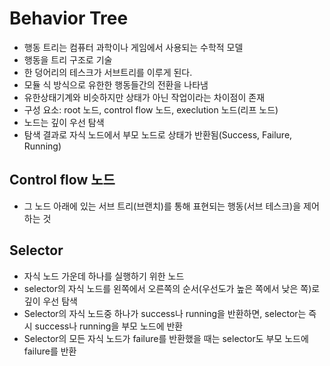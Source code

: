 Behavior Tree
======
- 행동 트리는 컴퓨터 과학이나 게임에서 사용되는 수학적 모델
- 행동을 트리 구조로 기술
- 한 덩어리의 테스크가 서브트리를 이루게 된다.
- 모듈 식 방식으로 유한한 행동들간의 전환을 나타냄
- 유한상태기계와 비슷하지만 상태가 아닌 작업이라는 차이점이 존재
- 구성 요소: root 노드, control flow 노드, execlution 노드(리프 노드)
- 노드는 깊이 우선 탐색
- 탐색 결과로 자식 노드에서 부모 노드로 상태가 반환됨(Success, Failure, Running)

Control flow 노드
---
- 그 노드 아래에 있는 서브 트리(브랜치)를 통해 표현되는 행동(서브 테스크)을 제어하는 것

Selector
---
- 자식 노드 가운데 하나를 실행하기 위한 노드
- selector의 자식 노드를 왼쪽에서 오른쪽의 순서(우선도가 높은 쪽에서 낮은 쪽)로 깊이 우선 탐색
- Selector의 자식 노드중 하나가 success나 running을 반환하면, selector는 즉시 success나 running을 부모 노드에 반환
- Selector의 모든 자식 노드가 failure를 반환했을 때는 selector도 부모 노드에 failure를 반환